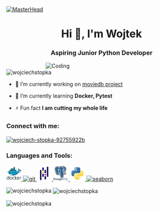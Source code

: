 [![MasterHead](https://media.giphy.com/media/coxQHKASG60HrHtvkt/giphy.gif)](https://www.linkedin.com/in/wojciech-stopka-92755922b/)
<h1 align="center">Hi 👋, I'm Wojtek</h1>
<h3 align="center">Aspiring Junior Python Developer</h3>
<img align="right" alt="Coding" width="400" src="https://media.giphy.com/media/v1.Y2lkPTc5MGI3NjExOWQ1NDkzNGoycDZnZHF0ODB6dWV2dnVtZTA1a2VsbHExcDBnZ2NtaCZlcD12MV9pbnRlcm5hbF9naWZfYnlfaWQmY3Q9Zw/qgQUggAC3Pfv687qPC/giphy.gif">

<p align="left"> <img src="https://komarev.com/ghpvc/?username=wojciechstopka&label=Profile%20views&color=0e75b6&style=flat" alt="wojciechstopka" /> </p>

- 🔭 I’m currently working on [moviedb project](https://github.com/WojciechStopka/moviedb_v2)

- 🌱 I’m currently learning **Docker, Pytest**

- ⚡ Fun fact **I am cutting my whole life**

<h3 align="left">Connect with me:</h3>
<p align="left">
<a href="https://linkedin.com/in/wojciech-stopka-92755922b" target="blank"><img align="center" src="https://raw.githubusercontent.com/rahuldkjain/github-profile-readme-generator/master/src/images/icons/Social/linked-in-alt.svg" alt="wojciech-stopka-92755922b" height="30" width="40" /></a>
</p>

<h3 align="left">Languages and Tools:</h3>
<p align="left"> <a href="https://www.docker.com/" target="_blank" rel="noreferrer"> <img src="https://raw.githubusercontent.com/devicons/devicon/master/icons/docker/docker-original-wordmark.svg" alt="docker" width="40" height="40"/> </a> <a href="https://git-scm.com/" target="_blank" rel="noreferrer"> <img src="https://www.vectorlogo.zone/logos/git-scm/git-scm-icon.svg" alt="git" width="40" height="40"/> </a> <a href="https://pandas.pydata.org/" target="_blank" rel="noreferrer"> <img src="https://raw.githubusercontent.com/devicons/devicon/2ae2a900d2f041da66e950e4d48052658d850630/icons/pandas/pandas-original.svg" alt="pandas" width="40" height="40"/> </a> <a href="https://www.postgresql.org" target="_blank" rel="noreferrer"> <img src="https://raw.githubusercontent.com/devicons/devicon/master/icons/postgresql/postgresql-original-wordmark.svg" alt="postgresql" width="40" height="40"/> </a> <a href="https://www.python.org" target="_blank" rel="noreferrer"> <img src="https://raw.githubusercontent.com/devicons/devicon/master/icons/python/python-original.svg" alt="python" width="40" height="40"/> </a> <a href="https://seaborn.pydata.org/" target="_blank" rel="noreferrer"> <img src="https://seaborn.pydata.org/_images/logo-mark-lightbg.svg" alt="seaborn" width="40" height="40"/> </a> </p>

<p><img align="left" src="https://github-readme-stats.vercel.app/api/top-langs?username=wojciechstopka&show_icons=true&locale=en&layout=compact" alt="wojciechstopka" /></p>

<p>&nbsp;<img align="center" src="https://github-readme-stats.vercel.app/api?username=wojciechstopka&show_icons=true&locale=en" alt="wojciechstopka" /></p>

<p><img align="center" src="https://github-readme-streak-stats.herokuapp.com/?user=wojciechstopka&" alt="wojciechstopka" /></p>
